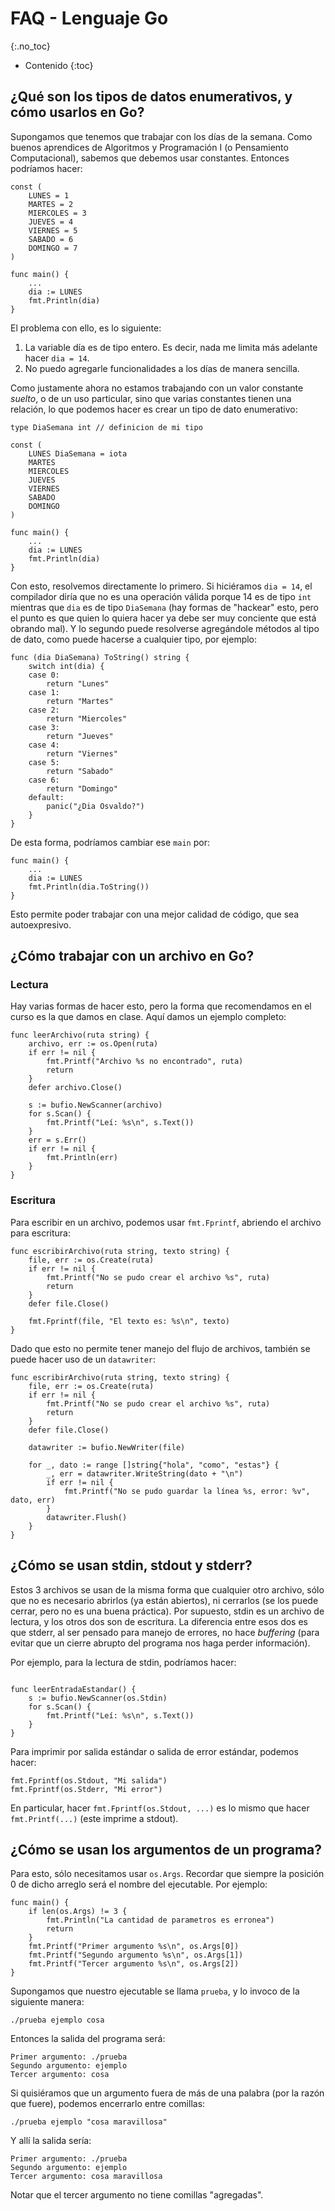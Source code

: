 # FAQ - Lenguaje Go
{:.no_toc}

* Contenido
{:toc}

## ¿Qué son los tipos de datos enumerativos, y cómo usarlos en Go?

Supongamos que tenemos que trabajar con los días de la semana. Como buenos
aprendices de Algoritmos y Programación I (o Pensamiento Computacional), sabemos
que debemos usar constantes. Entonces podríamos hacer: 
```golang
const (
	LUNES = 1
	MARTES = 2
	MIERCOLES = 3
	JUEVES = 4
	VIERNES = 5
	SABADO = 6
	DOMINGO = 7
)

func main() {
	...
	dia := LUNES
	fmt.Println(dia)
}
```
El problema con ello, es lo siguiente: 
1. La variable día es de tipo entero. Es decir, nada me limita más adelante hacer `dia = 14`.
1. No puedo agregarle funcionalidades a los días de manera sencilla. 

Como justamente ahora no estamos trabajando con un valor constante _suelto_, o de un
uso particular, sino que varias constantes tienen una relación, lo que podemos hacer
es crear un tipo de dato enumerativo: 

```golang
type DiaSemana int // definicion de mi tipo

const (
	LUNES DiaSemana = iota
	MARTES
	MIERCOLES
	JUEVES
	VIERNES
	SABADO
	DOMINGO
)

func main() {
	...
	dia := LUNES
	fmt.Println(dia)
}
```

Con esto, resolvemos directamente lo primero. Si hiciéramos `dia = 14`, el compilador diría
que no es una operación válida porque 14 es de tipo `int` mientras que `dia` es de tipo `DiaSemana` (hay formas de "hackear" esto, pero el punto es que quien lo quiera hacer ya debe ser muy conciente que está obrando mal). Y lo segundo puede resolverse agregándole métodos al tipo de dato, como puede hacerse a cualquier tipo, por ejemplo: 
```golang
func (dia DiaSemana) ToString() string {
	switch int(dia) {
	case 0:
		return "Lunes"
	case 1: 
		return "Martes"
	case 2:
		return "Miercoles"
	case 3:
		return "Jueves"
	case 4:
		return "Viernes"
	case 5:
		return "Sabado"
	case 6:
		return "Domingo"
	default:
		panic("¿Dia Osvaldo?")
	}
}
```
De esta forma, podríamos cambiar ese `main` por:
```golang
func main() {
	...
	dia := LUNES
	fmt.Println(dia.ToString())
}
```

Esto permite poder trabajar con una mejor calidad de código, que sea autoexpresivo. 

## ¿Cómo trabajar con un archivo en Go?

### Lectura

Hay varias formas de hacer esto, pero la forma que recomendamos en el curso es la que damos en clase. Aquí damos un ejemplo completo:

```golang
func leerArchivo(ruta string) {
	archivo, err := os.Open(ruta)
	if err != nil {
		fmt.Printf("Archivo %s no encontrado", ruta)
		return
	}
	defer archivo.Close()

	s := bufio.NewScanner(archivo)
	for s.Scan() {
		fmt.Printf("Leí: %s\n", s.Text())
	}
	err = s.Err()
	if err != nil {
		fmt.Println(err)
	}
}
```

### Escritura

Para escribir en un archivo, podemos usar `fmt.Fprintf`, abriendo el archivo para escritura:
```golang
func escribirArchivo(ruta string, texto string) {
	file, err := os.Create(ruta)
	if err != nil {
		fmt.Printf("No se pudo crear el archivo %s", ruta)
		return
	}
	defer file.Close()

	fmt.Fprintf(file, "El texto es: %s\n", texto)
}
```

Dado que esto no permite tener manejo del flujo de archivos, también se puede hacer uso de un 
`datawriter`:

```golang
func escribirArchivo(ruta string, texto string) {
	file, err := os.Create(ruta)
	if err != nil {
		fmt.Printf("No se pudo crear el archivo %s", ruta)
		return
	}
	defer file.Close()

	datawriter := bufio.NewWriter(file)

	for _, dato := range []string{"hola", "como", "estas"} {
		_, err = datawriter.WriteString(dato + "\n")
		if err != nil {
			fmt.Printf("No se pudo guardar la línea %s, error: %v", dato, err)
		}
		datawriter.Flush()
	}
}
```

## ¿Cómo se usan stdin, stdout y stderr?

Estos 3 archivos se usan de la misma forma que cualquier otro archivo, sólo que no es necesario abrirlos (ya están abiertos), ni cerrarlos (se los puede cerrar, pero no es una buena práctica). Por supuesto, stdin es un archivo de lectura, y los otros dos son de escritura. La diferencia entre esos dos es que stderr, al ser pensado para manejo de errores, no hace _buffering_ (para evitar que un cierre abrupto del programa nos haga perder información). 

Por ejemplo, para la lectura de stdin, podríamos hacer: 
```golang

func leerEntradaEstandar() {
	s := bufio.NewScanner(os.Stdin)
	for s.Scan() {
		fmt.Printf("Leí: %s\n", s.Text())
	}
}
```

Para imprimir por salida estándar o salida de error estándar, podemos hacer: 
```golang
fmt.Fprintf(os.Stdout, "Mi salida")
fmt.Fprintf(os.Stderr, "Mi error")
```

En particular, hacer `fmt.Fprintf(os.Stdout, ...)` es lo mismo que hacer `fmt.Printf(...)` (este imprime a stdout).

## ¿Cómo se usan los argumentos de un programa?

Para esto, sólo necesitamos usar `os.Args`. Recordar que siempre la posición 0 de dicho arreglo será el nombre del ejecutable. Por ejemplo: 

```golang
func main() {
	if len(os.Args) != 3 {
		fmt.Println("La cantidad de parametros es erronea")
		return
	}
	fmt.Printf("Primer argumento %s\n", os.Args[0])
	fmt.Printf("Segundo argumento %s\n", os.Args[1])
	fmt.Printf("Tercer argumento %s\n", os.Args[2])
}
```

Supongamos que nuestro ejecutable se llama `prueba`, y lo invoco de la siguiente manera: 
```
./prueba ejemplo cosa
```
Entonces la salida del programa será: 
```
Primer argumento: ./prueba
Segundo argumento: ejemplo
Tercer argumento: cosa
```

Si quisiéramos que un argumento fuera de más de una palabra (por la razón que fuere), podemos encerrarlo entre comillas: 

```
./prueba ejemplo "cosa maravillosa"
```

Y allí la salida sería: 
```
Primer argumento: ./prueba
Segundo argumento: ejemplo
Tercer argumento: cosa maravillosa
```
Notar que el tercer argumento no tiene comillas "agregadas". 
